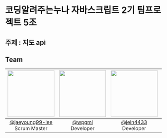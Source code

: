 # 코딩알려주는누나 자바스크립트 2기 팀프로젝트 5조

## 주제 : 지도 api
  
## Team
|<img src="https://avatars.githubusercontent.com/u/84506439?v=4" width="150" height="150"/>|<img src="https://avatars.githubusercontent.com/u/93964175?v=4" width="150" height="150"/>|<img src="https://avatars.githubusercontent.com/u/174152392?v=4" width="150" height="150"/>|<img src="https://avatars.githubusercontent.com/u/154667059?v=4" width="150" height="150"/>|<img src="https://avatars.githubusercontent.com/u/46155632?v=4" width="150" height="150"/>|
|:-:|:-:|:-:|:-:|:-:|
|[@jaeyoung99-lee](https://github.com/jaeyoung99-lee)<br/>Scrum Master|[@wpgml](https://github.com/wpgml)<br/>Developer|[@jein4433](https://github.com/jein4433)<br/>Developer|[@hyun-june](https://github.com/hyun-june)<br/>Developer|[@ghd075](https://github.com/ghd075)<br/>Product Owner|
